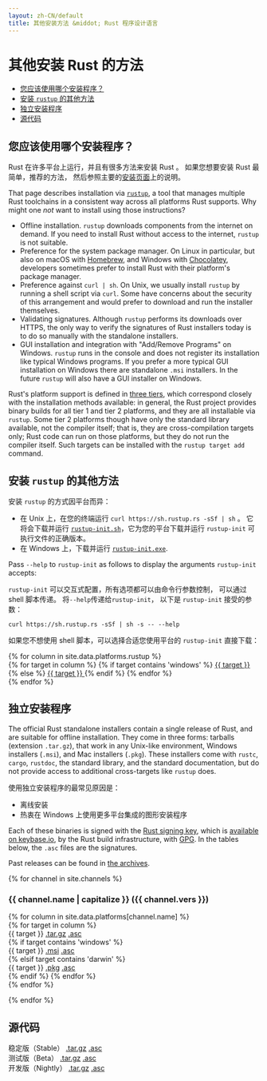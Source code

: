 ```yaml
---
layout: zh-CN/default
title: 其他安装方法 &middot; Rust 程序设计语言
---
```


# 其他安装 Rust 的方法

- [您应该使用哪个安装程序？](#which)
- [安装 `rustup` 的其他方法](#more-rustup)
- [独立安装程序](#standalone)
- [源代码](#source)

## 您应该使用哪个安装程序？
<span id="which"></span>

Rust 在许多平台上运行，并且有很多方法来安装 Rust 。
如果您想要安装 Rust 最简单，推荐的方法，
然后参照主要的[安装页面][installation page]上的说明。

That page describes installation via [`rustup`], a tool that manages multiple
Rust toolchains in a consistent way across all platforms Rust supports. Why
might one _not_ want to install using those instructions?

- Offline installation. `rustup` downloads components from the internet on
  demand. If you need to install Rust without access to the internet, `rustup`
  is not suitable.
- Preference for the system package manager. On Linux in particular, but also on
  macOS with [Homebrew], and Windows with [Chocolatey], developers sometimes
  prefer to install Rust with their platform's package manager.
- Preference against `curl | sh`. On Unix, we usually install `rustup` by
  running a shell script via `curl`. Some have concerns about the security of
  this arrangement and would prefer to download and run the installer
  themselves.
- Validating signatures. Although `rustup` performs its downloads over HTTPS,
  the only way to verify the signatures of Rust installers today is to do so
  manually with the standalone installers.
- GUI installation and integration with "Add/Remove Programs" on
  Windows. `rustup` runs in the console and does not register its installation
  like typical Windows programs. If you prefer a more typical GUI installation
  on Windows there are standalone `.msi` installers. In the future
  `rustup` will also have a GUI installer on Windows.

Rust's platform support is defined in [three tiers], which correspond closely
with the installation methods available: in general, the Rust project provides
binary builds for all tier 1 and tier 2 platforms, and they are all installable
via `rustup`. Some tier 2 platforms though have only the standard library
available, not the compiler itself; that is, they are cross-compilation targets
only; Rust code can run on those platforms, but they do not run the compiler
itself. Such targets can be installed with the `rustup target add` command.

## 安装 `rustup` 的其他方法
<span id="rustup"></span>

安装 `rustup` 的方式因平台而异：

* 在 Unix 上，在您的终端运行 `curl https://sh.rustup.rs -sSf | sh` 。
  它将会下载并运行 [`rustup-init.sh`]，它为您的平台下载并运行
  `rustup-init` 可执行文件的正确版本。
* 在 Windows 上，下载并运行 [`rustup-init.exe`].

Pass `--help` to `rustup-init` as follows to display the arguments
`rustup-init` accepts:

`rustup-init` 可以交互式配置，所有选项都可以由命令行参数控制，
可以通过 shell 脚本传递。 将`--help`传递给`rustup-init`，
以下是 `rustup-init` 接受的参数：

```
curl https://sh.rustup.rs -sSf | sh -s -- --help
```

如果您不想使用 shell 脚本，可以选择合适您使用平台的 `rustup-init` 直接下载：

<div class="rustup-init-table">
  {% for column in site.data.platforms.rustup %}
  <div>
    {% for target in column %}
    {% if target contains 'windows' %}
    <a href="https://static.rust-lang.org/rustup/dist/{{ target }}/rustup-init.exe">
      {{ target }}
    </a>
    {% else %}
    <a href="https://static.rust-lang.org/rustup/dist/{{ target }}/rustup-init">
      {{ target }}
    </a>
    {% endif %}
    {% endfor %}
  </div>
  {% endfor %}
</div>

## 独立安装程序
<span id="standalone"></span>

The official Rust standalone installers contain a single release of Rust, and
are suitable for offline installation. They come in three forms: tarballs
(extension `.tar.gz`), that work in any Unix-like environment, Windows
installers (`.msi`), and Mac installers (`.pkg`). These installers come with
`rustc`, `cargo`, `rustdoc`, the standard library, and the standard
documentation, but do not provide access to additional cross-targets like
`rustup` does.

使用独立安装程序的最常见原因是：

- 离线安装
- 热衷在 Windows 上使用更多平台集成的图形安装程序

Each of these binaries is signed with the [Rust signing key], which is
[available on keybase.io], by the Rust build infrastructure, with
[GPG]. In the tables below, the `.asc` files are the signatures.

Past releases can be found in [the archives].

{% for channel in site.channels %}

### {{ channel.name | capitalize }} ({{ channel.vers }})
<span id="{{ channel.name }}"></span>

<div class="installer-table {{ channel.name }}">
  {% for column in site.data.platforms[channel.name] %}
  <div>
    {% for target in column %}
    <div>
      <span>{{ target }}</span>
      <a href="https://static.rust-lang.org/dist/rust-{{ channel.package }}-{{ target }}.tar.gz">.tar.gz</a>
      <a href="https://static.rust-lang.org/dist/rust-{{ channel.package }}-{{ target }}.tar.gz.asc">.asc</a>
    </div>
    {% if target contains 'windows' %}
    <div>
      <span>{{ target }}</span>
      <a href="https://static.rust-lang.org/dist/rust-{{ channel.package }}-{{ target }}.msi">.msi</a>
      <a href="https://static.rust-lang.org/dist/rust-{{ channel.package }}-{{ target }}.msi.asc">.asc</a>
    </div>
    {% elsif target contains 'darwin' %}
    <div>
      <span>{{ target }}</span>
      <a href="https://static.rust-lang.org/dist/rust-{{ channel.package }}-{{ target }}.pkg">.pkg</a>
      <a href="https://static.rust-lang.org/dist/rust-{{ channel.package }}-{{ target }}.pkg.asc">.asc</a>
    </div>
    {% endif %}
    {% endfor %}
  </div>
  {% endfor %}
</div>

{% endfor %}

## 源代码
<span id="source"></span>

<div class="installer-table">
  <div>
    <div>
      <span>稳定版（Stable）</span>
      <a href="https://static.rust-lang.org/dist/rustc-{{ site.stable }}-src.tar.gz">.tar.gz</a>
      <a href="https://static.rust-lang.org/dist/rustc-{{ site.stable }}-src.tar.gz.asc">.asc</a>
    </div>
  </div>
  <div>    
    <div>
      <span>测试版（Beta）</span>
      <a href="https://static.rust-lang.org/dist/rustc-beta-src.tar.gz">.tar.gz</a>
      <a href="https://static.rust-lang.org/dist/rustc-beta-src.gz.asc">.asc</a>
    </div>
  </div>
  <div>    
    <div>
      <span>开发版（Nightly）</span>
      <a href="https://static.rust-lang.org/dist/rustc-nightly-src.tar.gz">.tar.gz</a>
      <a href="https://static.rust-lang.org/dist/rustc-nightly-src.tar.gz.asc">.asc</a>
    </div>
  </div>
</div>

[installation page]: install.html
[`rustup`]: https://github.com/rust-lang-nursery/rustup.rs
[other-rustup]: https://github.com/rust-lang-nursery/rustup.rs#other-installation-methods
[`rustup-init.exe`]: https://static.rust-lang.org/rustup/dist/i686-pc-windows-gnu/rustup-init.exe
[`rustup-init.sh`]: https://static.rust-lang.org/rustup/rustup-init.sh
[Homebrew]: http://brew.sh/
[Chocolatey]: http://chocolatey.org/
[three tiers]: https://forge.rust-lang.org/platform-support.html
[Rust signing key]: https://static.rust-lang.org/rust-key.gpg.ascii
[GPG]: https://gnupg.org/
[available on keybase.io]: https://keybase.io/rust
[the archives]: https://static.rust-lang.org/dist/index.html
